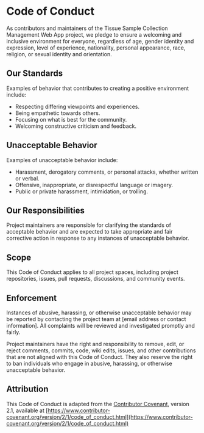 # Code of Conduct

As contributors and maintainers of the Tissue Sample Collection Management Web App project, we pledge to ensure a welcoming and inclusive environment for everyone, regardless of age, gender identity and expression, level of experience, nationality, personal appearance, race, religion, or sexual identity and orientation.

## Our Standards

Examples of behavior that contributes to creating a positive environment include:

- Respecting differing viewpoints and experiences.
- Being empathetic towards others.
- Focusing on what is best for the community.
- Welcoming constructive criticism and feedback.

## Unacceptable Behavior

Examples of unacceptable behavior include:

- Harassment, derogatory comments, or personal attacks, whether written or verbal.
- Offensive, inappropriate, or disrespectful language or imagery.
- Public or private harassment, intimidation, or trolling.

## Our Responsibilities

Project maintainers are responsible for clarifying the standards of acceptable behavior and are expected to take appropriate and fair corrective action in response to any instances of unacceptable behavior.

## Scope

This Code of Conduct applies to all project spaces, including project repositories, issues, pull requests, discussions, and community events.

## Enforcement

Instances of abusive, harassing, or otherwise unacceptable behavior may be reported by contacting the project team at [email address or contact information]. All complaints will be reviewed and investigated promptly and fairly.

Project maintainers have the right and responsibility to remove, edit, or reject comments, commits, code, wiki edits, issues, and other contributions that are not aligned with this Code of Conduct. They also reserve the right to ban individuals who engage in abusive, harassing, or otherwise unacceptable behavior.

## Attribution

This Code of Conduct is adapted from the [Contributor Covenant][homepage], version 2.1, available at [https://www.contributor-covenant.org/version/2/1/code_of_conduct.html](https://www.contributor-covenant.org/version/2/1/code_of_conduct.html)

[homepage]: https://www.contributor-covenant.org

